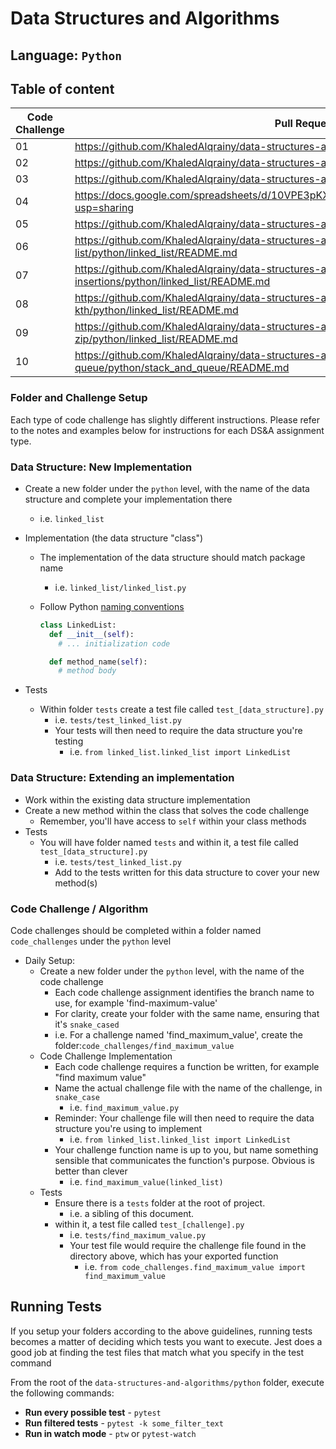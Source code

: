 # Data Structures and Algorithms

## Language: `Python`

## Table of content

| Code Challenge    |    Pull Request link    |
| ---- | ----------------------------------- |
|  01   |  https://github.com/KhaledAlqrainy/data-structures-and-algorithms/pull/16 |
|  02   |  https://github.com/KhaledAlqrainy/data-structures-and-algorithms/pull/19 |
|  03   |  https://github.com/KhaledAlqrainy/data-structures-and-algorithms/pull/17 |
|  04   |  https://docs.google.com/spreadsheets/d/10VPE3pKXz0ENLPS1zSzjkglykgT8u0HcFkYE0z08lBI/edit?usp=sharing |
|  05   |  https://github.com/KhaledAlqrainy/data-structures-and-algorithms/pull/18 |
|  06   |  https://github.com/KhaledAlqrainy/data-structures-and-algorithms/blob/linked-list/python/linked_list/README.md |
|  07   |  https://github.com/KhaledAlqrainy/data-structures-and-algorithms/blob/linked-list-insertions/python/linked_list/README.md  |
|  08   |  https://github.com/KhaledAlqrainy/data-structures-and-algorithms/blob/linked-list-kth/python/linked_list/README.md |
|  09   |  https://github.com/KhaledAlqrainy/data-structures-and-algorithms/blob/linked-list-zip/python/linked_list/README.md |
|  10   |  https://github.com/KhaledAlqrainy/data-structures-and-algorithms/blob/stack-and-queue/python/stack_and_queue/README.md |


### Folder and Challenge Setup

Each type of code challenge has slightly different instructions. Please refer to the notes and examples below for instructions for each DS&A assignment type.

### Data Structure: New Implementation

- Create a new folder under the `python` level, with the name of the data structure and complete your implementation there
  - i.e. `linked_list`
- Implementation (the data structure "class")
  - The implementation of the data structure should match package name
    - i.e. `linked_list/linked_list.py`
  - Follow Python [naming conventions](https://www.python.org/dev/peps/pep-0008/#naming-conventions)

    ```python
    class LinkedList:
      def __init__(self):
        # ... initialization code

      def method_name(self):
        # method body
    ```

- Tests
  - Within folder `tests` create a test file called `test_[data_structure].py`
    - i.e. `tests/test_linked_list.py`
    - Your tests will then need to require the data structure you're testing
      - i.e. `from linked_list.linked_list import LinkedList`

### Data Structure: Extending an implementation

- Work within the existing data structure implementation
- Create a new method within the class that solves the code challenge
  - Remember, you'll have access to `self` within your class methods
- Tests
  - You will have folder named `tests` and within it, a test file called `test_[data_structure].py`
    - i.e. `tests/test_linked_list.py`
    - Add to the tests written for this data structure to cover your new method(s)

### Code Challenge / Algorithm

Code challenges should be completed within a folder named `code_challenges` under the `python` level

- Daily Setup:
  - Create a new folder under the `python` level, with the name of the code challenge
    - Each code challenge assignment identifies the branch name to use, for example 'find-maximum-value'
    - For clarity, create your folder with the same name, ensuring that it's `snake_cased`
    - i.e. For a challenge named 'find_maximum_value', create the folder:`code_challenges/find_maximum_value`
  - Code Challenge Implementation
    - Each code challenge requires a function be written, for example "find maximum value"
    - Name the actual challenge file with the name of the challenge, in `snake_case`
      - i.e. `find_maximum_value.py`
    - Reminder: Your challenge file will then need to require the data structure you're using to implement
      - i.e. `from linked_list.linked_list import LinkedList`
    - Your challenge function name is up to you, but name something sensible that communicates the function's purpose. Obvious is better than clever
      - i.e. `find_maximum_value(linked_list)`
  - Tests
    - Ensure there is a `tests` folder at the root of project.
      - i.e. a sibling of this document.
    - within it, a test file called `test_[challenge].py`
      - i.e. `tests/find_maximum_value.py`
      - Your test file would require the challenge file found in the directory above, which has your exported function
        - i.e. `from code_challenges.find_maximum_value import find_maximum_value`

## Running Tests

If you setup your folders according to the above guidelines, running tests becomes a matter of deciding which tests you want to execute.  Jest does a good job at finding the test files that match what you specify in the test command

From the root of the `data-structures-and-algorithms/python` folder, execute the following commands:

- **Run every possible test** - `pytest`
- **Run filtered tests** - `pytest -k some_filter_text`
- **Run in watch mode** - `ptw` or `pytest-watch`
